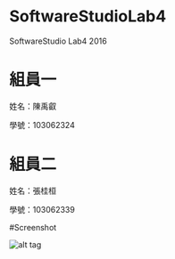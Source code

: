 # SoftwareStudioLab4
SoftwareStudio Lab4 2016

# 組員一

姓名：陳禹叡

學號：103062324

# 組員二

姓名：張桂桓

學號：103062339

#Screenshot

![alt tag](/csc.png)
